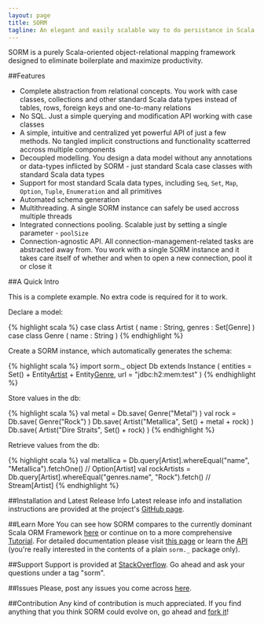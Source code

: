 ```yaml
---
layout: page
title: SORM
tagline: An elegant and easily scalable way to do persistance in Scala 
---
```


SORM is a purely Scala-oriented object-relational mapping framework designed to eliminate boilerplate and maximize productivity.

##Features

* Complete abstraction from relational concepts. You work with case classes, collections and other standard Scala data types instead of tables, rows, foreign keys and one-to-many relations
* No SQL. Just a simple querying and modification API working with case classes
* A simple, intuitive and centralized yet powerful API of just a few methods. No tangled implicit constructions and functionality scatterred accross multiple components
* Decoupled modelling. You design a data model without any annotations or data-types inflicted by SORM - just standard Scala case classes with standard Scala data types 
* Support for most standard Scala data types, including `Seq`, `Set`, `Map`, `Option`, `Tuple`, `Enumeration` and all primitives
* Automated schema generation
* Multithreading. A single SORM instance can safely be used accross multiple threads
* Integrated connections pooling. Scalable just by setting a single parameter - `poolSize`
* Connection-agnostic API. All connection-management-related tasks are abstracted away from. You work with a single SORM instance and it takes care itself of whether and when to open a new connection, pool it or close it 

##A Quick Intro

This is a complete example. No extra code is required for it to work.

Declare a model:

{% highlight scala %}
case class Artist ( name : String, genres : Set[Genre] )
case class Genre ( name : String ) 
{% endhighlight %}

Create a SORM instance, which automatically generates the schema:

{% highlight scala %}
import sorm._
object Db extends Instance (
  entities = Set() + Entity[Artist]() + Entity[Genre](),
  url = "jdbc:h2:mem:test"
)
{% endhighlight %}

Store values in the db:

{% highlight scala %}
val metal = Db.save( Genre("Metal") )
val rock = Db.save( Genre("Rock") )
Db.save( Artist("Metallica", Set() + metal + rock) )
Db.save( Artist("Dire Straits", Set() + rock) )
{% endhighlight %}

Retrieve values from the db:

{% highlight scala %}
val metallica = Db.query[Artist].whereEqual("name", "Metallica").fetchOne() // Option[Artist]
val rockArtists = Db.query[Artist].whereEqual("genres.name", "Rock").fetch() // Stream[Artist]
{% endhighlight %}

##Installation and Latest Release Info
Latest release info and installation instructions are provided at the project's [GitHub page](https://github.com/nikita-volkov/sorm#readme).

##Learn More
You can see how SORM compares to the currently dominant Scala ORM Framework [here](/SORM-vs-Slick.html) or continue on to a more comprehensive [Tutorial](/Tutorial.html). For detailed documentation please visit [this page](/Documentation.html) or learn the [API](/api/) (you're really interested in the contents of a plain `sorm._` package only).

##Support
Support is provided at [StackOverflow](http://stackoverflow.com/questions/tagged/sorm). Go ahead and ask your questions under a tag "sorm".

##Issues
Please, post any issues you come across [here](https://github.com/nikita-volkov/sorm/issues).

##Contribution
Any kind of contribution is much appreciated. If you find anything that you think SORM could evolve on, go ahead and [fork it](https://github.com/nikita-volkov/sorm)! 